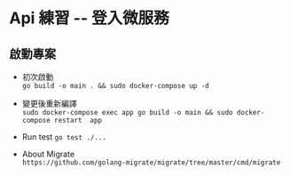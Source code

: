 # Api 練習 -- 登入微服務
## 啟動專案
* 初次啟動  
`go build -o main . && sudo docker-compose up -d`
* 變更後重新編譯  
`sudo docker-compose exec app go build -o main && sudo docker-compose restart  app`
* Run test
`go test ./...`

* About Migrate  
`https://github.com/golang-migrate/migrate/tree/master/cmd/migrate`